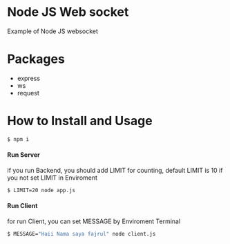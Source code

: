 # Node JS Web socket



Example of Node JS websocket
 
# Packages

  * express
  * ws
  * request

# How to Install and Usage


```sh
$ npm i
```

#### Run Server
if you run Backend, you should add LIMIT for counting, default LIMIT is 10 if you not set LIMIT in Enviroment
```sh
$ LIMIT=20 node app.js 
```

#### Run Client
for run Client, you can set MESSAGE by Enviroment Terminal
```sh
$ MESSAGE="Haii Nama saya fajrul" node client.js
```
